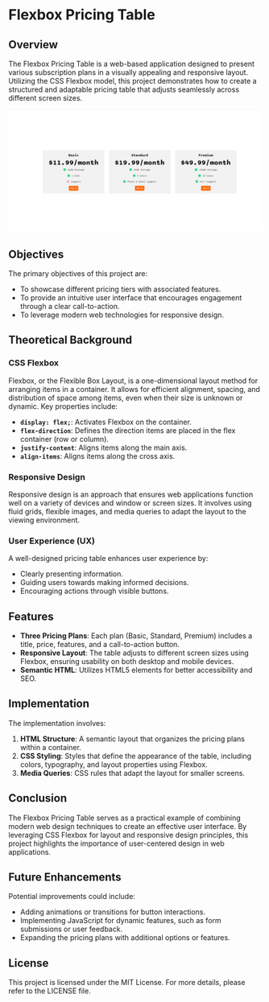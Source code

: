# Flexbox Pricing Table

## Overview

The Flexbox Pricing Table is a web-based application designed to present various subscription plans in a visually appealing and responsive layout. Utilizing the CSS Flexbox model, this project demonstrates how to create a structured and adaptable pricing table that adjusts seamlessly across different screen sizes.

![Alt text](SAMPLE1.png)

## Objectives

The primary objectives of this project are:

- To showcase different pricing tiers with associated features.
- To provide an intuitive user interface that encourages engagement through a clear call-to-action.
- To leverage modern web technologies for responsive design.

## Theoretical Background

### CSS Flexbox

Flexbox, or the Flexible Box Layout, is a one-dimensional layout method for arranging items in a container. It allows for efficient alignment, spacing, and distribution of space among items, even when their size is unknown or dynamic. Key properties include:

- **`display: flex;`**: Activates Flexbox on the container.
- **`flex-direction`**: Defines the direction items are placed in the flex container (row or column).
- **`justify-content`**: Aligns items along the main axis.
- **`align-items`**: Aligns items along the cross axis.

### Responsive Design

Responsive design is an approach that ensures web applications function well on a variety of devices and window or screen sizes. It involves using fluid grids, flexible images, and media queries to adapt the layout to the viewing environment.

### User Experience (UX)

A well-designed pricing table enhances user experience by:

- Clearly presenting information.
- Guiding users towards making informed decisions.
- Encouraging actions through visible buttons.

## Features

- **Three Pricing Plans**: Each plan (Basic, Standard, Premium) includes a title, price, features, and a call-to-action button.
- **Responsive Layout**: The table adjusts to different screen sizes using Flexbox, ensuring usability on both desktop and mobile devices.
- **Semantic HTML**: Utilizes HTML5 elements for better accessibility and SEO.

## Implementation

The implementation involves:

1. **HTML Structure**: A semantic layout that organizes the pricing plans within a container.
2. **CSS Styling**: Styles that define the appearance of the table, including colors, typography, and layout properties using Flexbox.
3. **Media Queries**: CSS rules that adapt the layout for smaller screens.

## Conclusion

The Flexbox Pricing Table serves as a practical example of combining modern web design techniques to create an effective user interface. By leveraging CSS Flexbox for layout and responsive design principles, this project highlights the importance of user-centered design in web applications.

## Future Enhancements

Potential improvements could include:

- Adding animations or transitions for button interactions.
- Implementing JavaScript for dynamic features, such as form submissions or user feedback.
- Expanding the pricing plans with additional options or features.

## License

This project is licensed under the MIT License. For more details, please refer to the LICENSE file.
